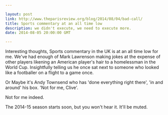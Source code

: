 ```yaml
---

layout: post
link: http://www.theparisreview.org/blog/2014/08/04/bad-call/
title: Sports commentary at an all time low
description: we didn't execute, we need to execute more.
date: 2014-08-05 20:00:00 GMT

---
```


Interesting thoughts, Sports commentary in the UK is at an all time low for me. We've had enough of Mark Lawrenson making
jokes at the expense of other players likening an American player's hair to a homelessman in the World Cup. Insightfully 
telling us he once sat next to someone who looked like a footballer on a flight to a game once.

Or Maybe it's Andy Townsend who has 'done everything right there', 'in and around' his box. 'Not for me, Clive'.

Not for me indeed.

The 2014-15 season starts soon, but you won't hear it. It'll be muted.
